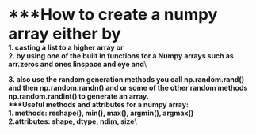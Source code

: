 __<font size="+3">***How to create a numpy array either by</font>__\
__1.  casting a list to a higher array or__\
__2. by using  one of the built in functions for a Numpy arrays such as arr.zeros and ones linspace and eye and__\

__3. also use the random generation methods you call np.random.rand() and then np.random.randn() and or some of the other random methods  np.random.randint() to generate an array.__\
__\***Useful methods and attributes for a numpy array:__\
__1. methods: reshape(), min(), max(), argmin(), argmax()__\
__2.attributes: shape, dtype, ndim, size__\
